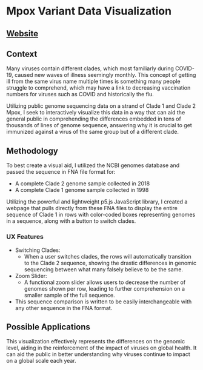 # Mpox Variant Data Visualization

## [Website](https://fleurhes.github.io/PortfolioGC/mpox_var/)

## Context  
Many viruses contain different clades, which most familiarly during COVID-19, caused new waves of illness seemingly monthly. This concept of getting ill from the same virus name multiple times is something many people struggle to comprehend, which may have a link to decreasing vaccination numbers for viruses such as COVID and historically the flu.  

Utilizing public genome sequencing data on a strand of Clade 1 and Clade 2 Mpox, I seek to interactively visualize this data in a way that can aid the general public in comprehending the differences embedded in tens of thousands of lines of genome sequence, answering why it is crucial to get immunized against a virus of the same group but of a different clade.  

## Methodology  
To best create a visual aid, I utilized the NCBI genomes database and passed the sequence in FNA file format for:  
- A complete Clade 2 genome sample collected in 2018  
- A complete Clade 1 genome sample collected in 1998  

Utilizing the powerful and lightweight p5.js JavaScript library, I created a webpage that pulls directly from these FNA files to display the entire sequence of Clade 1 in rows with color-coded boxes representing genomes in a sequence, along with a button to switch clades.  

### UX Features
- Switching Clades:  
  - When a user switches clades, the rows will automatically transition to the Clade 2 sequence, showing the drastic differences in genomic sequencing between what many falsely believe to be the same.  
- Zoom Slider:  
  - A functional zoom slider allows users to decrease the number of genomes shown per row, leading to further comprehension on a smaller sample of the full sequence.  
- This sequence comparison is written to be easily interchangeable with any other sequence in the FNA format.   

## Possible Applications 
This visualization effectively represents the differences on the genomic level, aiding in the reinforcement of the impact of viruses on global health. It can aid the public in better understanding why viruses continue to impact on a global scale each year. 

 
 
